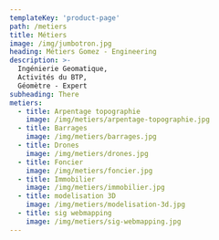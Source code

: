 ```yaml
---
templateKey: 'product-page'
path: /metiers
title: Métiers
image: /img/jumbotron.jpg
heading: Métiers Gomez - Engineering
description: >-
  Ingénierie Geomatique,
  Activités du BTP,
  Géomètre - Expert
subheading: There
metiers:
  - title: Arpentage topographie
    image: /img/metiers/arpentage-topographie.jpg
  - title: Barrages
    image: /img/metiers/barrages.jpg
  - title: Drones
    image: /img/metiers/drones.jpg
  - title: Foncier
    image: /img/metiers/foncier.jpg
  - title: Immobilier
    image: /img/metiers/immobilier.jpg
  - title: modelisation 3D
    image: /img/metiers/modelisation-3d.jpg
  - title: sig webmapping
    image: /img/metiers/sig-webmapping.jpg
---
```

